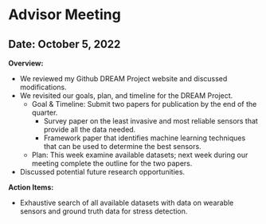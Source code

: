 # Advisor Meeting

## Date: October 5, 2022

**Overview:**  

* We reviewed my Github DREAM Project website and discussed modifications.
* We revisited our goals, plan, and timeline for the DREAM Project.
    * Goal & Timeline: Submit two papers for publication by the end of the quarter.
        * Survey paper on the least invasive and most reliable sensors that provide all the data needed.
        * Framework paper that identifies machine learning techniques that can be used to determine the best sensors.
    * Plan: This week examine available datasets; next week during our meeting complete the outline for the two papers.
* Discussed potential future research opportunities.

**Action Items:**
* Exhaustive search of all available datasets with data on wearable sensors and ground truth data for stress detection.
